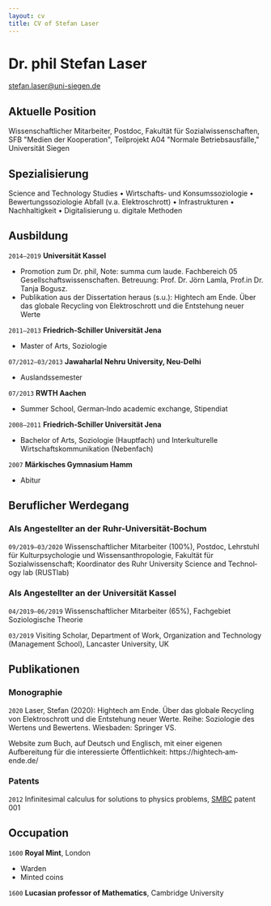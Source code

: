 ```yaml
---
layout: cv
title: CV of Stefan Laser
---
```

# Dr. phil Stefan Laser

<div id="webaddress">
<a href="isaac@applesdofall.org">stefan.laser@uni-siegen.de</a>
</div>


## Aktuelle Position

Wissenschaftlicher Mitarbeiter, Postdoc, Fakultät für Sozialwissenschaften, SFB "Medien der Kooperation", Teilprojekt A04 "Normale Betriebsausfälle," Universität Siegen

## Spezialisierung

Science and Technology Studies • Wirtschafts‐ und Konsumssoziologie • Bewertungssoziologie Abfall (v.a. Elektroschrott) • Infrastrukturen • Nachhaltigkeit • Digitalisierung u. digitale Methoden


## Ausbildung

`2014–2019`
__Universität Kassel__
- Promotion zum Dr. phil, Note: summa cum laude. Fachbereich 05 Gesellschaftswissenschaften. Betreuung: Prof. Dr. Jörn Lamla, Prof.in Dr. Tanja Bogusz. 
- Publikation aus der Dissertation heraus (s.u.): Hightech am Ende. Über das globale Recycling von Elektroschrott und die Entstehung neuer Werte

`2011–2013`
__Friedrich‐Schiller Universität Jena__

- Master of Arts, Soziologie

`07/2012–03/2013`
__Jawaharlal Nehru University, Neu-Delhi__

- Auslandssemester

`07/2013`
__RWTH Aachen__

- Summer School, German‐Indo academic exchange, Stipendiat

`2008–2011`
__Friedrich‐Schiller Universität Jena__

- Bachelor of Arts, Soziologie (Hauptfach) und Interkulturelle Wirtschaftskommunikation (Nebenfach)

`2007`
__Märkisches Gymnasium Hamm__

- Abitur

## Beruflicher Werdegang

### Als Angestellter an der Ruhr-Universität-Bochum

`09/2019–03/2020`
Wissenschaftlicher Mitarbeiter (100%), Postdoc, Lehrstuhl für Kulturpsychologie und Wissensanthropologie, Fakultät für  Sozialwissenschaft; Koordinator des Ruhr University Science and Technol‐
ogy lab (RUSTlab)

### Als Angestellter an der Universität Kassel

`04/2019–06/2019` 
Wissenschaftlicher Mitarbeiter (65%), Fachgebiet Soziologische Theorie

`03/2019`
Visiting Scholar, Department of Work, Organization and Technology (Management School), Lancaster University, UK

## Publikationen

<!-- Siehe auch [researchgate](https://www.researchgate.net/profile/Stefan-Laser) -->

### Monographie

`2020`
Laser, Stefan (2020): Hightech am Ende. Über das globale Recycling von Elektroschrott und die Entstehung neuer Werte. Reihe: Soziologie des Wertens und Bewertens. Wiesbaden: Springer VS.

Website zum Buch, auf Deutsch und Englisch, mit einer eigenen Aufbereitung für die interessierte
Öffentlichkeit: https://hightech‐am‐ende.de/

### Patents

`2012`
Infinitesimal calculus for solutions to physics problems, [SMBC](http://www.techdirt.com/articles/20121011/09312820678/if-patents-had-been-around-time-newton.shtml) patent 001


## Occupation

`1600`
__Royal Mint__, London

- Warden
- Minted coins

`1600`
__Lucasian professor of Mathematics__, Cambridge University



<!-- ### Footer

Last updated: May 2013 -->


